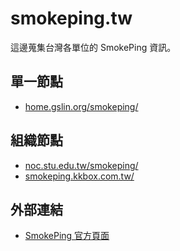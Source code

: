 # smokeping.tw

這邊蒐集台灣各單位的 SmokePing 資訊。

## 單一節點

* [home.gslin.org/smokeping/](https://home.gslin.org/smokeping/)

## 組織節點

* [noc.stu.edu.tw/smokeping/](http://noc.stu.edu.tw/smokeping/)
* [smokeping.kkbox.com.tw/](https://smokeping.kkbox.com.tw/)

## 外部連結

* [SmokePing 官方頁面](https://oss.oetiker.ch/smokeping/)
